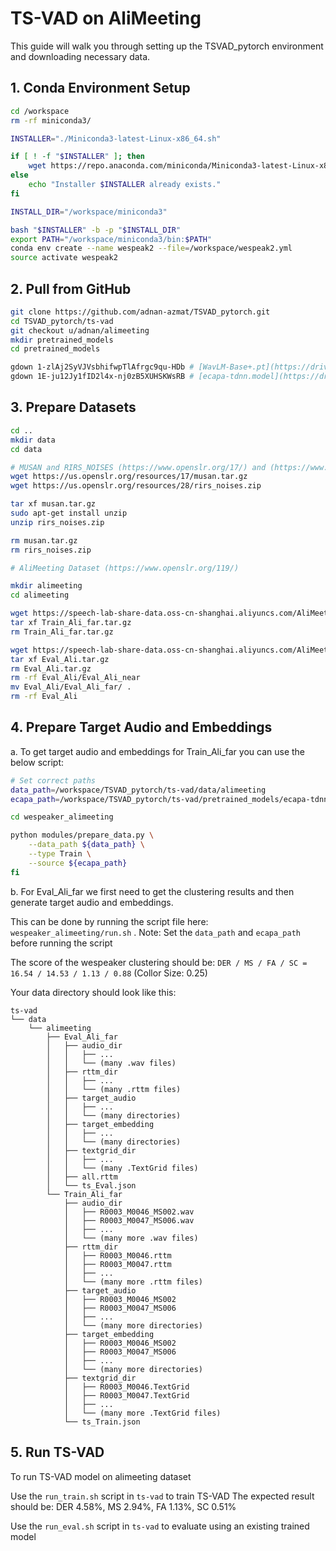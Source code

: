 # TS-VAD on AliMeeting

This guide will walk you through setting up the TSVAD_pytorch environment and downloading necessary data.

## 1. Conda Environment Setup

```bash
cd /workspace
rm -rf miniconda3/

INSTALLER="./Miniconda3-latest-Linux-x86_64.sh"

if [ ! -f "$INSTALLER" ]; then
    wget https://repo.anaconda.com/miniconda/Miniconda3-latest-Linux-x86_64.sh
else
    echo "Installer $INSTALLER already exists."
fi

INSTALL_DIR="/workspace/miniconda3"

bash "$INSTALLER" -b -p "$INSTALL_DIR"
export PATH="/workspace/miniconda3/bin:$PATH"
conda env create --name wespeak2 --file=/workspace/wespeak2.yml
source activate wespeak2
```

## 2. Pull from GitHub

```bash
git clone https://github.com/adnan-azmat/TSVAD_pytorch.git
cd TSVAD_pytorch/ts-vad
git checkout u/adnan/alimeeting
mkdir pretrained_models
cd pretrained_models

gdown 1-zlAj2SyVJVsbhifwpTlAfrgc9qu-HDb # [WavLM-Base+.pt](https://drive.google.com/file/d/1-zlAj2SyVJVsbhifwpTlAfrgc9qu-HDb/view?usp=share_link)
gdown 1E-ju12Jy1fID2l4x-nj0zB5XUHSKWsRB # [ecapa-tdnn.model](https://drive.google.com/file/d/1E-ju12Jy1fID2l4x-nj0zB5XUHSKWsRB/view?usp=drive_link)
```

## 3. Prepare Datasets

```bash
cd ..
mkdir data
cd data

# MUSAN and RIRS_NOISES (https://www.openslr.org/17/) and (https://www.openslr.org/28/)
wget https://us.openslr.org/resources/17/musan.tar.gz
wget https://us.openslr.org/resources/28/rirs_noises.zip

tar xf musan.tar.gz
sudo apt-get install unzip
unzip rirs_noises.zip

rm musan.tar.gz
rm rirs_noises.zip

# AliMeeting Dataset (https://www.openslr.org/119/)

mkdir alimeeting
cd alimeeting

wget https://speech-lab-share-data.oss-cn-shanghai.aliyuncs.com/AliMeeting/openlr/Train_Ali_far.tar.gz
tar xf Train_Ali_far.tar.gz
rm Train_Ali_far.tar.gz

wget https://speech-lab-share-data.oss-cn-shanghai.aliyuncs.com/AliMeeting/openlr/Eval_Ali.tar.gz
tar xf Eval_Ali.tar.gz
rm Eval_Ali.tar.gz
rm -rf Eval_Ali/Eval_Ali_near
mv Eval_Ali/Eval_Ali_far/ .
rm -rf Eval_Ali
```

## 4. Prepare Target Audio and Embeddings

a. To get target audio and embeddings for Train_Ali_far you can use the below script:

```bash
# Set correct paths
data_path=/workspace/TSVAD_pytorch/ts-vad/data/alimeeting
ecapa_path=/workspace/TSVAD_pytorch/ts-vad/pretrained_models/ecapa-tdnn.model

cd wespeaker_alimeeting

python modules/prepare_data.py \
    --data_path ${data_path} \
    --type Train \
    --source ${ecapa_path}
fi
```

b. For Eval_Ali_far we first need to get the clustering results and then generate target audio and embeddings.

This can be done by running the script file here: `wespeaker_alimeeting/run.sh` . Note: Set the `data_path` and `ecapa_path` before running the script

The score of the wespeaker clustering should be: `DER / MS / FA / SC = 16.54 / 14.53 / 1.13 / 0.88` (Collor Size: 0.25)

Your data directory should look like this:
```
ts-vad
└── data
    └── alimeeting
        ├── Eval_Ali_far
        │   ├── audio_dir
        │   │   ├── ...
        │   │   └── (many .wav files)
        │   ├── rttm_dir
        │   │   ├── ...
        │   │   └── (many .rttm files)
        │   ├── target_audio
        │   │   ├── ...
        │   │   └── (many directories)
        │   ├── target_embedding
        │   │   ├── ...
        │   │   └── (many directories)
        │   ├── textgrid_dir
        │   │   ├── ...
        │   │   └── (many .TextGrid files)
        │   ├── all.rttm
        │   └── ts_Eval.json
        └── Train_Ali_far
            ├── audio_dir
            │   ├── R0003_M0046_MS002.wav
            │   ├── R0003_M0047_MS006.wav
            │   ├── ...
            │   └── (many more .wav files)
            ├── rttm_dir
            │   ├── R0003_M0046.rttm
            │   ├── R0003_M0047.rttm
            │   ├── ...
            │   └── (many more .rttm files)
            ├── target_audio
            │   ├── R0003_M0046_MS002
            │   ├── R0003_M0047_MS006
            │   ├── ...
            │   └── (many more directories)
            ├── target_embedding
            │   ├── R0003_M0046_MS002
            │   ├── R0003_M0047_MS006
            │   ├── ...
            │   └── (many more directories)
            ├── textgrid_dir
            │   ├── R0003_M0046.TextGrid
            │   ├── R0003_M0047.TextGrid
            │   ├── ...
            │   └── (many more .TextGrid files)
            └── ts_Train.json
```
## 5. Run TS-VAD

To run TS-VAD model on alimeeting dataset

Use the `run_train.sh` script in `ts-vad` to train TS-VAD
The expected result should be: DER 4.58%, MS 2.94%, FA 1.13%, SC 0.51%


Use the `run_eval.sh` script in `ts-vad` to evaluate using an existing trained model
